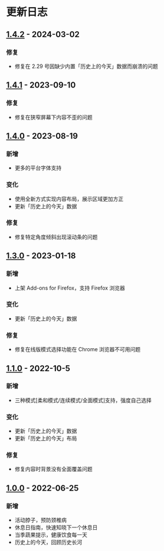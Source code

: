 # 更新日志

## [1.4.2](https://github.com/dukeluo/wai/compare/v1.4.1...v1.4.2) - 2024-03-02

### 修复

- 修复在 2.29 号因缺少内置「历史上的今天」数据而崩溃的问题

## [1.4.1](https://github.com/dukeluo/wai/compare/v1.4.0...v1.4.1) - 2023-09-10

### 修复

- 修复在狭窄屏幕下内容不歪的问题

## [1.4.0](https://github.com/dukeluo/wai/compare/v1.3.0...v1.4.0) - 2023-08-19

### 新增

- 更多的平台字体支持

### 变化

- 使用全新方式实现内容布局，展示区域更加方正
- 更新「历史上的今天」数据

### 修复

- 修复特定角度倾斜出现滚动条的问题

## [1.3.0](https://github.com/dukeluo/wai/compare/v1.1.0...v1.3.0) - 2023-01-18

### 新增

- 上架 Add-ons for Firefox，支持 Firefox 浏览器

### 变化

- 更新「历史上的今天」数据

### 修复

- 修复在线版模式选择功能在 Chrome 浏览器不可用问题

## [1.1.0](https://github.com/dukeluo/wai/compare/v1.0.0...v1.1.0) - 2022-10-5

### 新增

- 三种模式[柔和模式/连续模式/全面模式]支持，强度自己选择

### 变化

- 更新「历史上的今天」数据
- 更新「历史上的今天」布局

### 修复

- 修复内容时背景没有全面覆盖问题

## [1.0.0](https://github.com/dukeluo/wai/releases/tag/v1.0.0) - 2022-06-25

### 新增

- 活动脖子，预防颈椎病
- 休息日指南，快速知晓下一个休息日
- 当季蔬果提示，健康饮食每一天
- 历史上的今天，回顾历史长河
